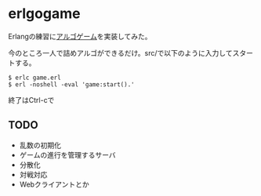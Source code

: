 erlgogame
=========

Erlangの練習に[アルゴゲーム](http://www.sansu-olympic.gr.jp/algo/)を実装してみた。

今のところ一人で詰めアルゴができるだけ。src/で以下のように入力してスタートする。

    $ erlc game.erl
    $ erl -noshell -eval 'game:start().'

終了はCtrl-cで

TODO
----

 * 乱数の初期化
 * ゲームの進行を管理するサーバ
 * 分散化
 * 対戦対応
 * Webクライアントとか
